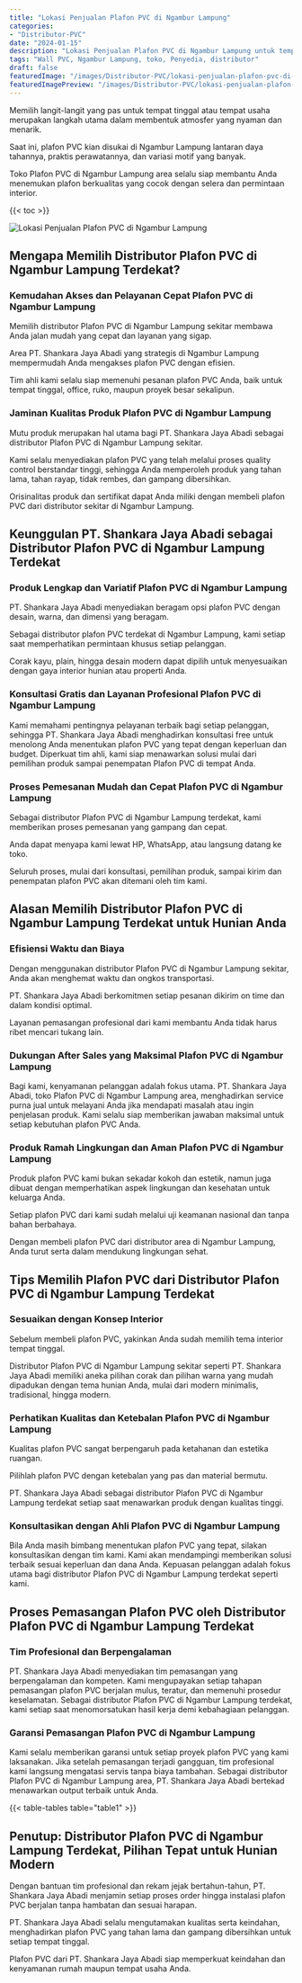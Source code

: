 ```yaml
---
title: "Lokasi Penjualan Plafon PVC di Ngambur Lampung"
categories:
- "Distributor-PVC"
date: "2024-01-15"
description: "Lokasi Penjualan Plafon PVC di Ngambur Lampung untuk tempat tinggal, perkantoran, dan toko. Produk terbaik, beragam motif, warna modern, dengan jasa pemasangan oleh tim berpengalaman dan jaminan resmi!|Servis penjualan Plafon PVC di Ngambur Lampung bagi keperluan tempat tinggal, office, maupun ritel, beserta panel terbaik dan penempatan oleh teknisi berpengalaman serta kepastian resmi.|Solusi Plafon PVC di Ngambur Lampung yang terbukti bagi hunian, perkantoran, dan ritel, dengan panel terbaik dan pemasangan dikerjakan oleh teknisi ahli serta garansi resmi.|Penyediaan Plafon PVC di Ngambur Lampung untuk rumah, perkantoran, serta toko, beserta produk unggulan dan penempatan oleh tenaga ahli ahli, lengkap dengan kepastian resmi.}"
tags: "Wall PVC, Ngambur Lampung, toko, Penyedia, distributor"
draft: false
featuredImage: "/images/Distributor-PVC/lokasi-penjualan-plafon-pvc-di-ngambur-lampung.png"
featuredImagePreview: "/images/Distributor-PVC/lokasi-penjualan-plafon-pvc-di-ngambur-lampung.png"
---
```


Memilih langit-langit yang pas untuk tempat tinggal atau tempat usaha merupakan langkah utama dalam membentuk atmosfer yang nyaman dan menarik.

Saat ini, plafon PVC kian disukai di Ngambur Lampung lantaran daya tahannya, praktis perawatannya, dan variasi motif yang banyak.

Toko Plafon PVC di Ngambur Lampung area selalu siap membantu Anda menemukan plafon berkualitas yang cocok dengan selera dan permintaan interior.

{{< toc >}}

![Lokasi Penjualan Plafon PVC di Ngambur Lampung](/images/Distributor-PVC/Lokasi-Penjualan-Plafon-PVC-di-Ngambur-Lampung.png)

## Mengapa Memilih Distributor Plafon PVC di Ngambur Lampung Terdekat?

### Kemudahan Akses dan Pelayanan Cepat Plafon PVC di Ngambur Lampung

Memilih distributor Plafon PVC di Ngambur Lampung sekitar membawa Anda jalan mudah yang cepat dan layanan yang sigap.

Area PT. Shankara Jaya Abadi yang strategis di Ngambur Lampung mempermudah Anda mengakses plafon PVC dengan efisien.

Tim ahli kami selalu siap memenuhi pesanan plafon PVC Anda, baik untuk tempat tinggal, office, ruko, maupun proyek besar sekalipun.

### Jaminan Kualitas Produk Plafon PVC di Ngambur Lampung

Mutu produk merupakan hal utama bagi PT. Shankara Jaya Abadi sebagai distributor Plafon PVC di Ngambur Lampung sekitar.

Kami selalu menyediakan plafon PVC yang telah melalui proses quality control berstandar tinggi, sehingga Anda memperoleh produk yang tahan lama, tahan rayap, tidak rembes, dan gampang dibersihkan.

Orisinalitas produk dan sertifikat dapat Anda miliki dengan membeli plafon PVC dari distributor sekitar di Ngambur Lampung.

## Keunggulan PT. Shankara Jaya Abadi sebagai Distributor Plafon PVC di Ngambur Lampung Terdekat

### Produk Lengkap dan Variatif Plafon PVC di Ngambur Lampung

PT. Shankara Jaya Abadi menyediakan beragam opsi plafon PVC dengan desain, warna, dan dimensi yang beragam.

Sebagai distributor plafon PVC terdekat di Ngambur Lampung, kami setiap saat memperhatikan permintaan khusus setiap pelanggan.

Corak kayu, plain, hingga desain modern dapat dipilih untuk menyesuaikan dengan gaya interior hunian atau properti Anda.

### Konsultasi Gratis dan Layanan Profesional Plafon PVC di Ngambur Lampung

Kami memahami pentingnya pelayanan terbaik bagi setiap pelanggan, sehingga PT. Shankara Jaya Abadi menghadirkan konsultasi free untuk menolong Anda menentukan plafon PVC yang tepat dengan keperluan dan budget. Diperkuat tim ahli, kami siap menawarkan solusi mulai dari pemilihan produk sampai penempatan Plafon PVC di tempat Anda.

### Proses Pemesanan Mudah dan Cepat Plafon PVC di Ngambur Lampung

Sebagai distributor Plafon PVC di Ngambur Lampung terdekat, kami memberikan proses pemesanan yang gampang dan cepat.

Anda dapat menyapa kami lewat HP, WhatsApp, atau langsung datang ke toko.

Seluruh proses, mulai dari konsultasi, pemilihan produk, sampai kirim dan penempatan plafon PVC akan ditemani oleh tim kami.

## Alasan Memilih Distributor Plafon PVC di Ngambur Lampung Terdekat untuk Hunian Anda

### Efisiensi Waktu dan Biaya

Dengan menggunakan distributor Plafon PVC di Ngambur Lampung sekitar, Anda akan menghemat waktu dan ongkos transportasi.

PT. Shankara Jaya Abadi berkomitmen setiap pesanan dikirim on time dan dalam kondisi optimal.

Layanan pemasangan profesional dari kami membantu Anda tidak harus ribet mencari tukang lain.

### Dukungan After Sales yang Maksimal Plafon PVC di Ngambur Lampung

Bagi kami, kenyamanan pelanggan adalah fokus utama. PT. Shankara Jaya Abadi, toko Plafon PVC di Ngambur Lampung area, menghadirkan service purna jual untuk melayani Anda jika mendapati masalah atau ingin penjelasan produk. Kami selalu siap memberikan jawaban maksimal untuk setiap kebutuhan plafon PVC Anda.

### Produk Ramah Lingkungan dan Aman Plafon PVC di Ngambur Lampung

Produk plafon PVC kami bukan sekadar kokoh dan estetik, namun juga dibuat dengan memperhatikan aspek lingkungan dan kesehatan untuk keluarga Anda.

Setiap plafon PVC dari kami sudah melalui uji keamanan nasional dan tanpa bahan berbahaya.

Dengan membeli plafon PVC dari distributor area di Ngambur Lampung, Anda turut serta dalam mendukung lingkungan sehat.

## Tips Memilih Plafon PVC dari Distributor Plafon PVC di Ngambur Lampung Terdekat

### Sesuaikan dengan Konsep Interior

Sebelum membeli plafon PVC, yakinkan Anda sudah memilih tema interior tempat tinggal.

Distributor Plafon PVC di Ngambur Lampung sekitar seperti PT. Shankara Jaya Abadi memiliki aneka pilihan corak dan pilihan warna yang mudah dipadukan dengan tema hunian Anda, mulai dari modern minimalis, tradisional, hingga modern.

### Perhatikan Kualitas dan Ketebalan Plafon PVC di Ngambur Lampung

Kualitas plafon PVC sangat berpengaruh pada ketahanan dan estetika ruangan.

Pilihlah plafon PVC dengan ketebalan yang pas dan material bermutu.

PT. Shankara Jaya Abadi sebagai distributor Plafon PVC di Ngambur Lampung terdekat setiap saat menawarkan produk dengan kualitas tinggi.

### Konsultasikan dengan Ahli Plafon PVC di Ngambur Lampung

Bila Anda masih bimbang menentukan plafon PVC yang tepat, silakan konsultasikan dengan tim kami. Kami akan mendampingi memberikan solusi terbaik sesuai keperluan dan dana Anda. Kepuasan pelanggan adalah fokus utama bagi distributor Plafon PVC di Ngambur Lampung terdekat seperti kami.

## Proses Pemasangan Plafon PVC oleh Distributor Plafon PVC di Ngambur Lampung Terdekat

### Tim Profesional dan Berpengalaman

PT. Shankara Jaya Abadi menyediakan tim pemasangan yang berpengalaman dan kompeten. Kami mengupayakan setiap tahapan pemasangan plafon PVC berjalan mulus, teratur, dan memenuhi prosedur keselamatan. Sebagai distributor Plafon PVC di Ngambur Lampung terdekat, kami setiap saat menomorsatukan hasil kerja demi kebahagiaan pelanggan.

### Garansi Pemasangan Plafon PVC di Ngambur Lampung

Kami selalu memberikan garansi untuk setiap proyek plafon PVC yang kami laksanakan. Jika setelah pemasangan terjadi gangguan, tim profesional kami langsung mengatasi servis tanpa biaya tambahan. Sebagai distributor Plafon PVC di Ngambur Lampung area, PT. Shankara Jaya Abadi bertekad menawarkan output terbaik untuk Anda.

{{< table-tables table="table1" >}}

## Penutup: Distributor Plafon PVC di Ngambur Lampung Terdekat, Pilihan Tepat untuk Hunian Modern

Dengan bantuan tim profesional dan rekam jejak bertahun-tahun, PT. Shankara Jaya Abadi menjamin setiap proses order hingga instalasi plafon PVC berjalan tanpa hambatan dan sesuai harapan.

PT. Shankara Jaya Abadi selalu mengutamakan kualitas serta keindahan, menghadirkan plafon PVC yang tahan lama dan gampang dibersihkan untuk setiap tempat tinggal.

Plafon PVC dari PT. Shankara Jaya Abadi siap memperkuat keindahan dan kenyamanan rumah maupun tempat usaha Anda.
